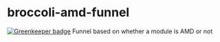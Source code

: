 # broccoli-amd-funnel

[![Greenkeeper badge](https://badges.greenkeeper.io/ember-cli/broccoli-amd-funnel.svg)](https://greenkeeper.io/)
Funnel based on whether a module is AMD or not
